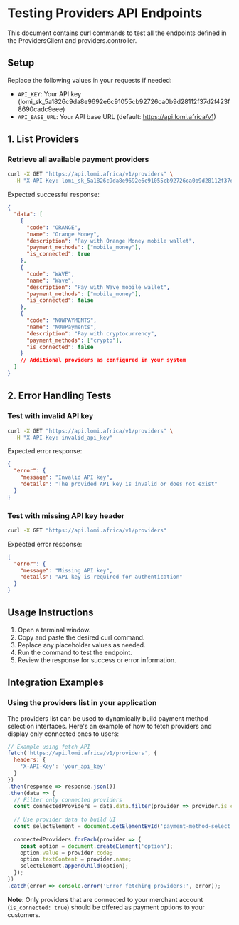 # Testing Providers API Endpoints

This document contains curl commands to test all the endpoints defined in the ProvidersClient and providers.controller.

## Setup

Replace the following values in your requests if needed:
- `API_KEY`: Your API key (lomi_sk_5a1826c9da8e9692e6c91055cb92726ca0b9d28112f37d2f423f8690cadc9eee)
- `API_BASE_URL`: Your API base URL (default: https://api.lomi.africa/v1)

## 1. List Providers

### Retrieve all available payment providers

```bash
curl -X GET "https://api.lomi.africa/v1/providers" \
  -H "X-API-Key: lomi_sk_5a1826c9da8e9692e6c91055cb92726ca0b9d28112f37d2f423f8690cadc9eee"
```

Expected successful response:

```json
{
  "data": [
    {
      "code": "ORANGE",
      "name": "Orange Money",
      "description": "Pay with Orange Money mobile wallet",
      "payment_methods": ["mobile_money"],
      "is_connected": true
    },
    {
      "code": "WAVE",
      "name": "Wave",
      "description": "Pay with Wave mobile wallet",
      "payment_methods": ["mobile_money"],
      "is_connected": false
    },
    {
      "code": "NOWPAYMENTS",
      "name": "NOWPayments",
      "description": "Pay with cryptocurrency",
      "payment_methods": ["crypto"],
      "is_connected": false
    }
    // Additional providers as configured in your system
  ]
}
```

## 2. Error Handling Tests

### Test with invalid API key

```bash
curl -X GET "https://api.lomi.africa/v1/providers" \
  -H "X-API-Key: invalid_api_key"
```

Expected error response:

```json
{
  "error": {
    "message": "Invalid API key",
    "details": "The provided API key is invalid or does not exist"
  }
}
```

### Test with missing API key header

```bash
curl -X GET "https://api.lomi.africa/v1/providers"
```

Expected error response:

```json
{
  "error": {
    "message": "Missing API key",
    "details": "API key is required for authentication"
  }
}
```

## Usage Instructions

1. Open a terminal window.
2. Copy and paste the desired curl command.
3. Replace any placeholder values as needed.
4. Run the command to test the endpoint.
5. Review the response for success or error information.

## Integration Examples

### Using the providers list in your application

The providers list can be used to dynamically build payment method selection interfaces. Here's an example of how to fetch providers and display only connected ones to users:

```javascript
// Example using fetch API
fetch('https://api.lomi.africa/v1/providers', {
  headers: {
    'X-API-Key': 'your_api_key'
  }
})
.then(response => response.json())
.then(data => {
  // Filter only connected providers
  const connectedProviders = data.data.filter(provider => provider.is_connected);
  
  // Use provider data to build UI
  const selectElement = document.getElementById('payment-method-select');
  
  connectedProviders.forEach(provider => {
    const option = document.createElement('option');
    option.value = provider.code;
    option.textContent = provider.name;
    selectElement.appendChild(option);
  });
})
.catch(error => console.error('Error fetching providers:', error));
```

**Note**: Only providers that are connected to your merchant account (`is_connected: true`) should be offered as payment options to your customers. 